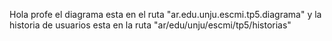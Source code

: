 Hola profe
el diagrama esta en el ruta "ar.edu.unju.escmi.tp5.diagrama"
y la historia de usuarios esta en la ruta "ar/edu/unju/escmi/tp5/historias"
